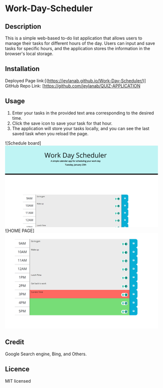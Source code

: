 # Work-Day-Scheduler

## Description 

This is a simple web-based to-do list application that allows users to manage their tasks for different hours of the day. Users can input and save tasks for specific hours, and the application stores the information in the browser's local storage.

## Installation

Deployed Page link:[(https://jeylanab.github.io/Work-Day-Scheduler/)]
GitHub Repo Link: [https://github.com/jeylanab/QUIZ-APPLICATION

## Usage 

  1. Enter your tasks in the provided text area corresponding to the desired time.
  2. Click the save icon to save your task for that hour.
  3. The application will store your tasks locally, and you can see the last saved task when you reload the page.

 ![Schedule board] ![image](https://github.com/jeylanab/Work-Day-Scheduler/blob/main/Asset/images/Screenshot%202024-01-23%20155752.png?raw=true)
  ![HOME PAGE]![image_url](https://github.com/jeylanab/Work-Day-Scheduler/blob/main/Asset/images/Screenshot%202024-01-23%20155744.png?raw=true)


## Credit 

Google Search engine, Bing, and Others.

## Licence 

MIT licensed
